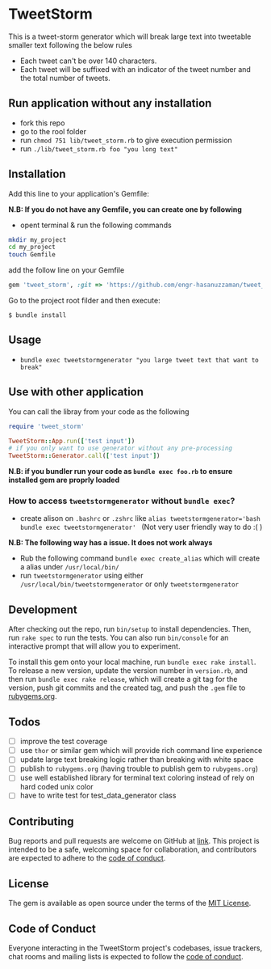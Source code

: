 # TweetStorm

This is a tweet-storm generator which will break large text into tweetable smaller text following the below rules
- Each tweet can't be over 140 characters.
- Each tweet will be suffixed with an indicator of the tweet number and the total number of tweets.

## Run application without any installation
- fork this repo
- go to the rool folder
- run `chmod 751 lib/tweet_storm.rb` to give execution permission
- run `./lib/tweet_storm.rb foo "you long text"`
## Installation

Add this line to your application's Gemfile:

**N.B: If you do not have any Gemfile, you can create one by following**
- opent terminal & run the following commands
```bash
mkdir my_project
cd my_project
touch Gemfile
```
add the follow line on your Gemfile

```ruby
gem 'tweet_storm', :git => 'https://github.com/engr-hasanuzzaman/tweet_storm.git'
```

Go to the project root filder and then execute:

    $ bundle install
## Usage

- `bundle exec tweetstormgenerator "you large tweet text that want to break"`

## Use with other application
You can call the libray from your code as the following

```ruby
require 'tweet_storm'

TweetStorm::App.run(['test input'])
# if you only want to use generator without any pre-processing
TweetStorm::Generator.call(['test input'])
```

**N.B: if you bundler run your code as `bundle exec foo.rb` to ensure installed gem are proprly loaded**
### How to access `tweetstormgenerator` without `bundle exec`?
- create alison on `.bashrc` or `.zshrc` like `alias tweetstormgenerator='bash bundle exec tweetstormgenerator' `  (Not very user friendly way to do :( )

**N.B: The following way has a issue. It does not work always**
- Rub the following command `bundle exec create_alias` which will create a alias under `/usr/local/bin/`
- run `tweetstormgenerator` using either `/usr/local/bin/tweetstormgenerator` or only `tweetstormgenerator`
## Development

After checking out the repo, run `bin/setup` to install dependencies. Then, run `rake spec` to run the tests. You can also run `bin/console` for an interactive prompt that will allow you to experiment.

To install this gem onto your local machine, run `bundle exec rake install`. To release a new version, update the version number in `version.rb`, and then run `bundle exec rake release`, which will create a git tag for the version, push git commits and the created tag, and push the `.gem` file to [rubygems.org](https://rubygems.org).

## Todos
- [ ] improve the test coverage
- [ ] use `thor` or similar gem which will provide rich command line experience
- [ ] update large text breaking logic rather than breaking with white space
- [ ] publish to `rubygems.org` (having trouble to publish gem to `rubygems.org`)
- [ ] use well established library for terminal text coloring instead of rely on hard coded unix color
- [ ] have to write test for test_data_generator class
## Contributing

Bug reports and pull requests are welcome on GitHub at [link](https://github.com/engr-hasanuzzaman/tweet_storm). This project is intended to be a safe, welcoming space for collaboration, and contributors are expected to adhere to the [code of conduct](https://github.com/engr-hasanuzzaman/tweet_storm/blob/master/CODE_OF_CONDUCT.md).

## License

The gem is available as open source under the terms of the [MIT License](https://opensource.org/licenses/MIT).

## Code of Conduct

Everyone interacting in the TweetStorm project's codebases, issue trackers, chat rooms and mailing lists is expected to follow the [code of conduct](https://github.com/[USERNAME]/tweet_storm/blob/master/CODE_OF_CONDUCT.md).
